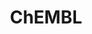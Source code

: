 ---
layout: default
bigquery: https://console.cloud.google.com/bigquery?p=patents-public-data&d=ebi_chembl&page=dataset
citation: '"The ChEMBL database in 2017." Anna Gaulton, Anne Hersey, Michał Nowotka,
  A Patrícia Bento, Jon Chambers, David Mendez, Prudence Mutowo, Francis Atkinson,
  Louisa J Bellis, Elena Cibrián-Uhalte, Mark Davies, Nathan Dedman, Anneli Karlsson,
  María Paula Magariños, John P Overington, George Papadatos, Ines Smit, Andrew R
  Leach Nucleic acids Research (2017) 45 (Database Issue), D945-D954'
contributors: European Bioinformatics Institute
cost: None
description: ChEMBL Data is a manually curated database of small molecules used in
  drug discovery, including information about existing patented drugs.
documentation: 'schema: https://www.ebi.ac.uk/chembl/db_schema


  '
last_edit: 04/13/2022, 07:43:35
location: https://console.cloud.google.com/marketplace/product/google_patents_public_datasets/chembl
maintained_by: EMBL-EBI, an outstation of European Molecular Biology Laboratory
related_publications: '

  ChEMBL: towards direct deposition of bioassay data.


  Mendez D, Gaulton A, Bento AP, Chambers J, De Veij M, Félix E, Magariños MP, Mosquera
  JF, Mutowo P, Nowotka M, Gordillo-Marañón M, Hunter F, Junco L, Mugumbate G, Rodriguez-Lopez
  M, Atkinson F, Bosc N, Radoux CJ, Segura-Cabrera A, Hersey A, Leach AR.


  — Nucleic Acids Res. 2019; 47(D1):D930-D940. doi: 10.1093/nar/gky1075

  '
schema_fields:
- l7
- subgroup
- published_type
- chirality
- previous_company
- atc_code
- indref_id
- ref_url
- mechanism_of_action
- bei
- domain_id
- job_id
- ro3_pass
- domain_type
- structure_type
- hrac_class_id
- l4
- qed_weighted
- psa
- priority
- assay_type
- target_mapping
- mw_monoisotopic
- first_approval
- curated_by
- start_position
- num_alerts
- src_compound_id
- hbd
- smarts
- assay_source
- cidx
- warning_class
- cell_name
- type
- last_active
- ridx
- num_ro5_violations
- uberon_id
- clo_id
- stem_class
- active_ingredient
- withdrawn_class
- warning_id
- toid
- product_id
- assay_strain
- molsyn_id
- route
- alogp
- relationship_type
- l8
- parenteral
- alert_name
- max_phase
- aspect
- binding_site_comment
- cell_source_organism
- mol_hrac_id
- normal_range_min
- cpd_str_alert_id
- last_page
- domain_name
- patent_no
- oral
- normal_range_max
- le
- strength
- name
- acd_most_apka
- chebi_par_id
- usan_substem
- withdrawn_year
- bto_id
- usan_stem
- activity_id
- relationship_desc
- class_level
- tbl
- hrac_code
- mc_target_name
- innovator_company
- targcomp_id
- alert_set_id
- assay_tax_id
- level1_description
- irac_code
- cx_logp
- site_name
- aidx
- protein_class_desc
- updated_on
- smid
- level3
- usan_stem_definition
- met_id
- orig_description
- ingredient
- pathway_id
- relationship
- organism
- component_type
- ass_cls_map_id
- downgraded
- acd_logp
- ad_type
- met_comment
- standard_inchi_key
- homologue
- lle
- annotation
- company
- short_name
- confidence
- direct_interaction
- authors
- substrate_record_id
- warning_year
- approval_date
- syn_type
- mutation
- src_description
- source_domain_id
- molregno
- mol_irac_id
- canonical_smiles
- l6
- full_mwt
- acd_logd
- metref_id
- standard_flag
- met_conversion
- co_stem_id
- max_phase_for_ind
- cx_logd
- level4
- formulation_id
- cx_most_apka
- record_id
- mc_organism
- ddd_units
- heavy_atoms
- sei
- enzyme_name
- level3_description
- comments
- res_stem_id
- accession
- oc_id
- doi
- polymer_flag
- patent_id
- l2
- cell_description
- definition
- molfile
- efo_term
- irac_class_id
- go_id
- protein_class_synonym
- level1
- mechanism_comment
- src_id
- assay_desc
- relation
- inorganic_flag
- stem
- assay_id
- units
- drug_substance_flag
- nda_type
- withdrawn_reason
- parent_molregno
- value
- bao_id
- end_position
- warnref_id
- cl_lincs_id
- published_value
- cell_source_tax_id
- published_relation
- dosed_ingredient
- journal
- stat
- published_units
- ap_id
- tid_fixed
- hba_lipinski
- level5
- action_type
- biocomp_id
- helm_notation
- hba
- title
- drugind_id
- ref_type
- standard_text_value
- patent_use_code
- isoform
- doc_type
- prediction_method
- warning_country
- label
- predbind_id
- parent_id
- frac_class_id
- mol_frac_id
- activity_count
- src_assay_id
- assay_subcellular_fraction
- selectivity_comment
- sequence
- active_molregno
- rtb
- src_short_name
- assay_cell_type
- standard_value
- standard_type
- tissue_id
- prod_pat_id
- site_id
- mec_id
- mesh_heading
- prodrug
- efo_id
- source
- curation_comment
- standard_relation
- research_stem
- as_id
- year
- log_id
- mesh_id
- l5
- level2
- black_box_warning
- applicant_full_name
- domain_description
- drug_product_flag
- variant_id
- num_lipinski_ro5_violations
- db_source
- cell_id
- bao_format
- standard_inchi
- version
- warning_description
- targrel_id
- entity_type
- db_version
- compsyn_id
- caloha_id
- assay_test_type
- who_name
- protein_class_id
- parent_go_id
- sequence_md5sum
- doc_id
- mecref_id
- standard_units
- comp_class_id
- disease_efficacy
- compound_name
- cellosaurus_id
- aromatic_rings
- dosage_form
- creation_date
- compd_id
- full_molformula
- delist_flag
- molecular_mechanism
- path
- sitecomp_id
- usan_year
- therapeutic_flag
- usan_stem_id
- mc_tax_id
- std_act_id
- first_page
- pubmed_id
- cx_most_bpka
- species_group_flag
- assay_category
- level4_description
- status
- parent_type
- upper_value
- volume
- idx
- indication_class
- l1
- metabolite_record_id
- cell_source_tissue
- l3
- withdrawn_flag
- entity_id
- standard_upper_value
- assay_organism
- chembl_id
- major_class
- mc_target_type
- target_desc
- cell_ontology_id
- who_extra
- class_type
- parameter_value
- submission_date
- component_id
- actsm_id
- patent_expire_date
- mw_freebase
- natural_product
- alert_id
- assay_tissue
- result_flag
- synonyms
- drug_record_id
- potential_duplicate
- bao_endpoint
- uo_units
- pref_name
- withdrawn_country
- hbd_lipinski
- component_synonym
- issue
- acd_most_bpka
- protclasssyn_id
- set_name
- abstract
- molecule_type
- tid
- related_tid
- compound_key
- ddd_id
- frac_code
- level2_description
- ref_id
- enzyme_tid
- availability_type
- qudt_units
- assay_param_id
- publication_number
- mol_atc_id
- ddd_comment
- warning_type
- site_residues
- comp_go_id
- confidence_score
- pathway_key
- molecular_species
- parameter_type
- ddd_value
- updated_by
- activity_comment
- country
- mc_target_accession
- assay_class_id
- first_in_class
- ddd_admr
- description
- rgid
- topical
- data_validity_comment
- trade_name
- pchembl_value
- text_value
- tax_id
- target_type
shortname: chembl
tags:
- biotechnology
- health
- chemical
- bioinformatics
- medical
terms_of_use: CC BY-SA 3.0
title: ChEMBL
uuid: e232a192-965c-4ec9-904c-155b6dfe56c5
---